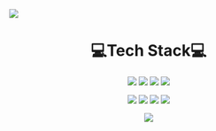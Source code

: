 <!-- ### Hi there 👋 -->

<!--
**Bhanjo/Bhanjo** is a ✨ _special_ ✨ repository because its `README.md` (this file) appears on your GitHub profile.

Here are some ideas to get you started:

- 🔭 I’m currently working on ...
- 🌱 I’m currently learning ...
- 👯 I’m looking to collaborate on ...
- 🤔 I’m looking for help with ...
- 💬 Ask me about ...
- 📫 How to reach me: ...
- 😄 Pronouns: ...
- ⚡ Fun fact: ...
-->
<img src="https://capsule-render.vercel.app/api?type=slice&color=005eb8&height=350&section=header&text=HanjoBae&fontColor=FAFAFA&fontSize=80" />

<h1 align=center>💻Tech Stack💻</h1>

<div align=center display="flex">
<img src="https://img.shields.io/badge/JavaScript-F7DF1E?style=flat-square&logo=JavaScript&logoColor=white"/></a>
<img src="https://img.shields.io/badge/React-61DAFB?style=flat-square&logo=React&logoColor=white"/></a>
<img src="https://img.shields.io/badge/Django-092E20?style=flat-square&logo=Django&logoColor=white"/></a>
<img src="https://img.shields.io/badge/Node.js-339933?style=flat-square&logo=Node.js&logoColor=white"/></a>

<img src="https://img.shields.io/badge/MySQL-4479A1?style=flat-square&logo=MySQL&logoColor=white"/></a>
<img src="https://img.shields.io/badge/Python-3766AB?style=flat-square&logo=Python&logoColor=white"/></a>
<img src="https://img.shields.io/badge/C-A8B9CC?style=flat-square&logo=C&logoColor=white"/></a>
<img src="https://img.shields.io/badge/JAVA-007396?style=flat-square&logo=JAVA&logoColor=white"/></a>

<!-- <img src="https://img.shields.io/badge/쓰고자하는_텍스트-컬러코드?style=flat-square&logo=simpleicons에서_아이콘이름&logoColor=white"/></a> -->
</div>

<p align=center href="https://hits.seeyoufarm.com"><a href="https://hits.seeyoufarm.com"><img src="https://hits.seeyoufarm.com/api/count/incr/badge.svg?url=https%3A%2F%2Fgithub.com%2FBhanjo&count_bg=%23005EB8&title_bg=%237A7A7A&icon=github.svg&icon_color=%23E7E7E7&title=hits&edge_flat=false"/></a></p>
